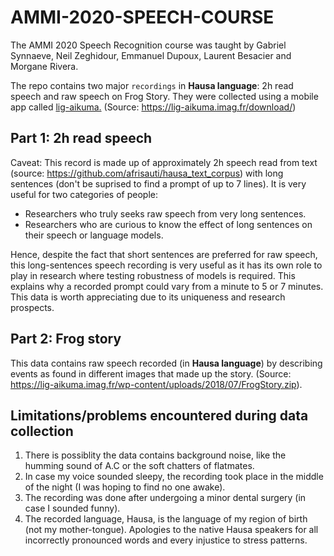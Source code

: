 # AMMI-2020-SPEECH-COURSE
The AMMI 2020 Speech Recognition course was taught by Gabriel Synnaeve, Neil Zeghidour, Emmanuel Dupoux, Laurent Besacier and Morgane Rivera.

The repo contains two major `recordings` in **Hausa language**: 2h read speech and raw speech on Frog Story. They were collected using a mobile app called [lig-aikuma.](https://lig-aikuma.imag.fr/download/) (Source: https://lig-aikuma.imag.fr/download/)
## Part 1: 2h read speech
Caveat: This record is made up of approximately 2h speech read from text (source: https://github.com/afrisauti/hausa_text_corpus) with long sentences (don't be suprised to find a prompt of up to 7 lines). It is very useful for two categories of people:
* Researchers who truly seeks raw speech from very long sentences.
* Researchers who are curious to know the effect of long sentences on their speech or language models.

Hence, despite the fact that short sentences are preferred for raw speech, this long-sentences speech recording is very useful as it has its own role to play in research where testing robustness of models is required. This explains why a recorded prompt could vary from a minute to 5 or 7 minutes. This data is worth appreciating due to its uniqueness and research prospects.
## Part 2: Frog story
This data contains raw speech recorded (in **Hausa language**) by describing events as found in different images that made up the story. (Source: https://lig-aikuma.imag.fr/wp-content/uploads/2018/07/FrogStory.zip).
## Limitations/problems encountered during data collection
1. There is possiblity the data contains background noise, like the humming sound of A.C or the soft chatters of flatmates.
2. In case my voice sounded sleepy, the recording took place in the middle of the night (I was hoping to find no one awake).
3. The recording was done after undergoing a minor dental surgery (in case I sounded funny).
4. The recorded language, Hausa, is the language of my region of birth (not my mother-tongue). Apologies to the native Hausa speakers for all incorrectly pronounced words and every injustice to stress patterns.
